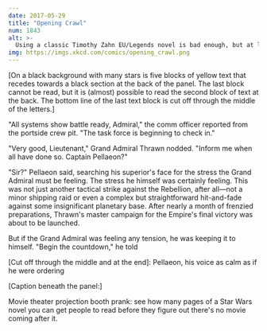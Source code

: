 ```yaml
---
date: 2017-05-29
title: "Opening Crawl"
num: 1843
alt: >-
  Using a classic Timothy Zahn EU/Legends novel is bad enough, but at least the style and setting aren't too far off. If you really want to mess with people, try using Splinter of the Mind's Eye.
img: https://imgs.xkcd.com/comics/opening_crawl.png
---
```

[On a black background with many stars is five blocks of yellow text that recedes towards a black section at the back of the panel. The last block cannot be read, but it is (almost) possible to read the second block of text at the back. The bottom line of the last text block is cut off through the middle of the letters.]

"All systems show battle ready, Admiral," the comm officer reported from the portside crew pit. "The task force is beginning to check in."

"Very good, Lieutenant," Grand Admiral Thrawn nodded. "Inform me when all have done so. Captain Pellaeon?"

"Sir?" Pellaeon said, searching his superior's face for the stress the Grand Admiral must be feeling. The stress he himself was certainly feeling. This was not just another tactical strike against the Rebellion, after all—not a minor shipping raid or even a complex but straightforward hit-and-fade against some insignificant planetary base. After nearly a month of frenzied preparations, Thrawn's master campaign for the Empire's final victory was about to be launched.

But if the Grand Admiral was feeling any tension, he was keeping it to himself. "Begin the countdown," he told

[Cut off through the middle and at the end]: Pellaeon, his voice as calm as if he were ordering

[Caption beneath the panel:]

Movie theater projection booth prank: see how many pages of a Star Wars novel you can get people to read before they figure out there's no movie coming after it.